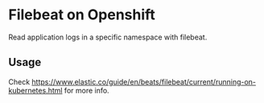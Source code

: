 # Filebeat on Openshift

Read application logs in a specific namespace with filebeat.


## Usage



Check https://www.elastic.co/guide/en/beats/filebeat/current/running-on-kubernetes.html for more info.
